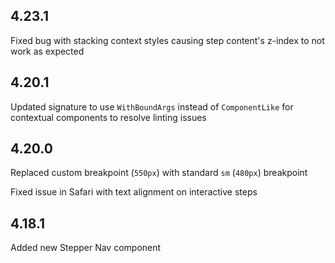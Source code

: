 ## 4.23.1

Fixed bug with stacking context styles causing step content's z-index to not work as expected


## 4.20.1

Updated signature to use `WithBoundArgs` instead of `ComponentLike` for contextual components to resolve linting issues

## 4.20.0

Replaced custom breakpoint (`550px`) with standard `sm` (`480px`) breakpoint

Fixed issue in Safari with text alignment on interactive steps

## 4.18.1

Added new Stepper Nav component
